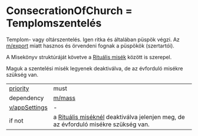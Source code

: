 # ConsecrationOfChurch = Templomszentelés

Templom- vagy oltárszentelés. Igen ritka és általában püspök végzi. Az [m/export](export.md) miatt hasznos és örvendeni fognak a püspökök (szertartói). 

A Misekönyv struktúráját követve a [Rituális misék](mass.md#1-rituális-misék-p768-) között is szerepel. 

Maguk a szentelési misék legyenek deaktiválva, de az évforduló misékre szükség van.

|                                          |                                                              |
| ---------------------------------------- | ------------------------------------------------------------ |
| [priority](../definitions.md#priorities) | must                                                         |
| dependency                               | [m/mass](mass.md)                                            |
| [v/appSettings](../views/appSettings.md) | -                                                            |
| if not                                   | a [Rituális miséknél](mass.md#1-rituális-misék-p768-) deaktiválva jelenjen meg, de az évforduló misékre szükség van. |

